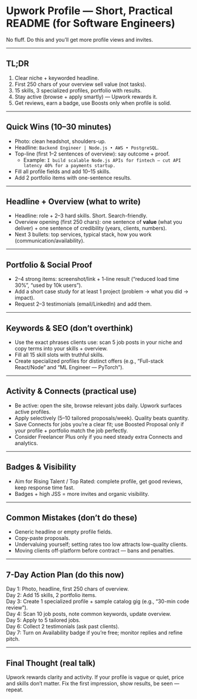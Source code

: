 # Upwork Profile — Short, Practical README (for Software Engineers)

No fluff. Do this and you’ll get more profile views and invites.

---

## TL;DR
1. Clear niche + keyworded headline.  
2. First 250 chars of your overview sell value (not tasks).  
3. 15 skills, 3 specialized profiles, portfolio with results.  
4. Stay active (browse + apply smartly) — Upwork rewards it.  
5. Get reviews, earn a badge, use Boosts only when profile is solid.

---

## Quick Wins (10–30 minutes)
- Photo: clean headshot, shoulders-up.  
- Headline: `Backend Engineer | Node.js • AWS • PostgreSQL`.  
- Top-line (first 1–2 sentences of overview): say outcome + proof.  
  - Example: `I build scalable Node.js APIs for fintech — cut API latency 40% for a payments startup.`  
- Fill all profile fields and add 10–15 skills.  
- Add 2 portfolio items with one-sentence results.

---

## Headline + Overview (what to write)
- Headline: role + 2–3 hard skills. Short. Search-friendly.  
- Overview opening (first 250 chars): one sentence of **value** (what you deliver) + one sentence of credibility (years, clients, numbers).  
- Next 3 bullets: top services, typical stack, how you work (communication/availability).

---

## Portfolio & Social Proof
- 2–4 strong items: screenshot/link + 1-line result (“reduced load time 30%”, “used by 10k users”).  
- Add a short case study for at least 1 project (problem → what you did → impact).  
- Request 2–3 testimonials (email/LinkedIn) and add them.

---

## Keywords & SEO (don’t overthink)
- Use the exact phrases clients use: scan 5 job posts in your niche and copy terms into your skills + overview.  
- Fill all 15 skill slots with truthful skills.  
- Create specialized profiles for distinct offers (e.g., “Full-stack React/Node” and “ML Engineer — PyTorch”).

---

## Activity & Connects (practical use)
- Be active: open the site, browse relevant jobs daily. Upwork surfaces active profiles.  
- Apply selectively (5–10 tailored proposals/week). Quality beats quantity.  
- Save Connects for jobs you’re a clear fit; use Boosted Proposal only if your profile + portfolio match the job perfectly.  
- Consider Freelancer Plus only if you need steady extra Connects and analytics.

---

## Badges & Visibility
- Aim for Rising Talent / Top Rated: complete profile, get good reviews, keep response time fast.  
- Badges + high JSS = more invites and organic visibility.

---

## Common Mistakes (don’t do these)
- Generic headline or empty profile fields.  
- Copy-paste proposals.  
- Undervaluing yourself; setting rates too low attracts low-quality clients.  
- Moving clients off-platform before contract — bans and penalties.

---

## 7-Day Action Plan (do this now)
Day 1: Photo, headline, first 250 chars of overview.  
Day 2: Add 15 skills, 2 portfolio items.  
Day 3: Create 1 specialized profile + sample catalog gig (e.g., “30-min code review”).  
Day 4: Scan 10 job posts, note common keywords, update overview.  
Day 5: Apply to 5 tailored jobs.  
Day 6: Collect 2 testimonials (ask past clients).  
Day 7: Turn on Availability badge if you’re free; monitor replies and refine pitch.

---

## Final Thought (real talk)
Upwork rewards clarity and activity. If your profile is vague or quiet, price and skills don’t matter. Fix the first impression, show results, be seen — repeat.
